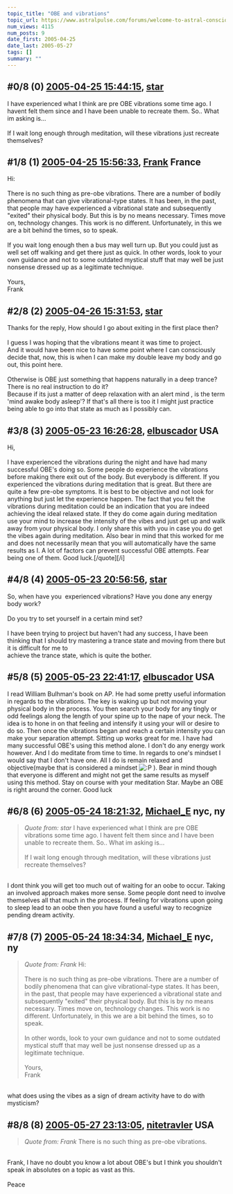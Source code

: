```yaml
---
topic_title: "OBE and vibrations"
topic_url: https://www.astralpulse.com/forums/welcome-to-astral-consciousness!/obe-and-vibrations
num_views: 4115
num_posts: 9
date_first: 2005-04-25
date_last: 2005-05-27
tags: []
summary: ""
---
```


## \#0/8 (0) [2005-04-25 15:44:15](https://www.astralpulse.com/forums/index.php?msg=161777), [star](https://www.astralpulse.com/forums/profile/?u=7451)  ##
<section>
I have experienced what I think are pre OBE vibrations some time ago. I havent felt them since and I have been unable to recreate them. So.. What im asking is...
<br>
<br>
If I wait long enough through meditation, will these vibrations just recreate themselves?
</section>

## \#1/8 (1) [2005-04-25 15:56:33](https://www.astralpulse.com/forums/index.php?msg=161778), [Frank](https://www.astralpulse.com/forums/profile/?u=359) France ##
<section>
Hi:
<br>
<br>
There is no such thing as pre-obe vibrations. There are a number of bodily phenomena that can give vibrational-type states. It has been, in the past, that people may have experienced a vibrational state and subsequently "exited" their physical body. But this is by no means necessary. Times move on, technology changes. This work is no different. Unfortunately, in this we are a bit behind the times, so to speak.
<br>
<br>
If you wait long enough then a bus may well turn up. But you could just as well set off walking and get there just as quick. In other words, look to your own guidance and not to some outdated mystical stuff that may well be just nonsense dressed up as a legitimate technique.
<br>
<br>
Yours,
<br>
Frank
</section>

## \#2/8 (2) [2005-04-26 15:31:53](https://www.astralpulse.com/forums/index.php?msg=161915), [star](https://www.astralpulse.com/forums/profile/?u=7451)  ##
<section>
Thanks for the reply, How should I go about exiting in the first place then?
<br>
<br>
I guess I was hoping that the vibrations meant it was time to project.
<br>
And it would have been nice to have some point where I can consciously decide that, now, this is when I can make my double leave my body and go out, this point here.
<br>
<br>
Otherwise is OBE just something that happens naturally in a deep trance?
<br>
There is no real instruction to do it?
<br>
Because if its just a matter of deep relaxation with an alert mind , is the term 'mind awake body asleep'? If that's all there is too it I might just practice being able to go into that state as much as I possibly can.
</section>

## \#3/8 (3) [2005-05-23 16:26:28](https://www.astralpulse.com/forums/index.php?msg=163907), [elbuscador](https://www.astralpulse.com/forums/profile/?u=5496) USA ##
<section>
Hi,
<br>
<br>
I have experienced the vibrations during the night and have had many successful OBE's doing so. Some people do experience the vibrations before making there exit out of the body. But everybody is different. If you experienced the vibrations during meditation that is great. But there are quite a few pre-obe symptoms. It is best to be objective and not look for anything but just let the experience happen. The fact that you felt the vibrations during meditation could be an indication that you are indeed achieving the ideal relaxed state. If they do come again during meditation use your mind to increase the intensity of the vibes and just get up and walk away from your physical body. I only share this with you in case you do get the vibes again during meditation. Also bear in mind that this worked for me and does not necessarily mean that you will automatically have the same results as I. A lot of factors can prevent successful OBE attempts. Fear being one of them. Good luck.[/quote][/i]
</section>

## \#4/8 (4) [2005-05-23 20:56:56](https://www.astralpulse.com/forums/index.php?msg=163937), [star](https://www.astralpulse.com/forums/profile/?u=7451)  ##
<section>
So, when have you  experienced vibrations? Have you done any energy body work?
<br>
<br>
Do you try to set yourself in a certain mind set?
<br>
<br>
I have been trying to project but haven't had any success, I have been thinking that I should try mastering a trance state and moving from there but it is difficult for me to
<br>
achieve the trance state, which is quite the bother.
</section>

## \#5/8 (5) [2005-05-23 22:41:17](https://www.astralpulse.com/forums/index.php?msg=163944), [elbuscador](https://www.astralpulse.com/forums/profile/?u=5496) USA ##
<section>
I read William Bulhman's book on AP. He had some pretty useful information in regards to the vibrations. The key is waking up but not moving your physical body in the process. You then search your body for any tingly or odd feelings along the length of your spine up to the nape of your neck. The idea is to hone in on that feeling and intensify it using your will or desire to do so. Then once the vibrations began and reach a certain intensity you can make your separation attempt. Sitting up works great for me. I have had many successful OBE's using this method alone. I don't do any energy work however. And I do meditate from time to time. In regards to one's mindset I would say that I don't have one. All I do is remain relaxed and objective(maybe that is considered a mindset
<img alt=":P" class="smiley" src="https://www.astralpulse.com/forums/Smileys/fugue/tongue.png" title="Tongue"/>
). Bear in mind though that everyone is different and might not get the same results as myself using this method. Stay on course with your meditation Star. Maybe an OBE is right around the corner. Good luck
</section>

## \#6/8 (6) [2005-05-24 18:21:32](https://www.astralpulse.com/forums/index.php?msg=164031), [Michael_E](https://www.astralpulse.com/forums/profile/?u=2864) nyc, ny ##
<section>
<blockquote class="bbc_standard_quote">
 <cite>
  Quote from: star
 </cite>
 I have experienced what I think are pre OBE vibrations some time ago. I havent felt them since and I have been unable to recreate them. So.. What im asking is...
 <br>
 <br>
 If I wait long enough through meditation, will these vibrations just recreate themselves?
</blockquote>
<br>
I dont think you will get too much out of waiting for an oobe to occur. Taking an involved approach makes more sense. Some people dont need to involve themselves all that much in the process. If feeling for vibrations upon going to sleep lead to an oobe then you have found a useful way to recognize pending dream activity.
</section>

## \#7/8 (7) [2005-05-24 18:34:34](https://www.astralpulse.com/forums/index.php?msg=164032), [Michael_E](https://www.astralpulse.com/forums/profile/?u=2864) nyc, ny ##
<section>
<blockquote class="bbc_standard_quote">
 <cite>
  Quote from: Frank
 </cite>
 Hi:
 <br>
 <br>
 There is no such thing as pre-obe vibrations. There are a number of bodily phenomena that can give vibrational-type states. It has been, in the past, that people may have experienced a vibrational state and subsequently "exited" their physical body. But this is by no means necessary. Times move on, technology changes. This work is no different. Unfortunately, in this we are a bit behind the times, so to speak.
 <br>
 <br>
 In other words, look to your own guidance and not to some outdated mystical stuff that may well be just nonsense dressed up as a legitimate technique.
 <br>
 <br>
 Yours,
 <br>
 Frank
</blockquote>
<br>
what does using the vibes as a sign of dream activity have to do with mysticism?
</section>

## \#8/8 (8) [2005-05-27 23:13:05](https://www.astralpulse.com/forums/index.php?msg=164423), [nitetravler](https://www.astralpulse.com/forums/profile/?u=112) USA ##
<section>
<blockquote class="bbc_standard_quote">
 <cite>
  Quote from: Frank
 </cite>
 There is no such thing as pre-obe vibrations.
</blockquote>
<br>
Frank, I have no doubt you know a lot about OBE's but I think you shouldn't speak in absolutes on a topic as vast as this.
<br>
<br>
Peace
</section>